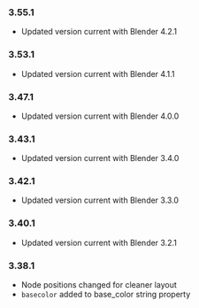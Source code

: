 ### 3.55.1 <!-- 8/4/24 -->

+ Updated version current with Blender 4.2.1

### 3.53.1 <!-- 4/25/24 -->

+ Updated version current with Blender 4.1.1

### 3.47.1 <!-- 12/11/23 -->

+ Updated version current with Blender 4.0.0

### 3.43.1 <!-- 11/22/23-->

+ Updated version current with Blender 3.4.0

### 3.42.1 <!-- 9/7/22 -->

+ Updated version current with Blender 3.3.0

### 3.40.1 <!-- 7/27/22 -->

+ Updated version current with Blender 3.2.1

### 3.38.1 <!-- 4/04/22 -->

+ Node positions changed for cleaner layout
+ `basecolor` added to base_color string property
